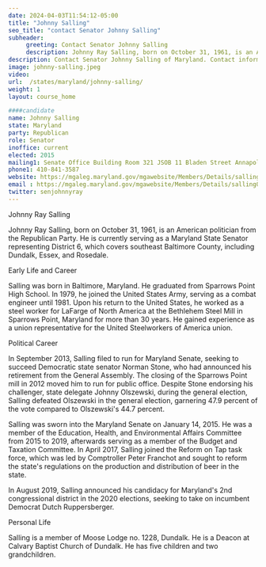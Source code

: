 ```yaml
---
date: 2024-04-03T11:54:12-05:00
title: "Johnny Salling"
seo_title: "contact Senator Johnny Salling"
subheader:
     greeting: Contact Senator Johnny Salling
     description: Johnny Ray Salling, born on October 31, 1961, is an American politician from the Republican Party. He is currently serving as a Maryland State Senator representing District 6, which covers southeast Baltimore County, including Dundalk, Essex, and Rosedale.
description: Contact Senator Johnny Salling of Maryland. Contact information for Johnny Salling includes email address, phone number, and mailing address.
image: johnny-salling.jpeg
video:
url:  /states/maryland/johnny-salling/
weight: 1
layout: course_home

####candidate
name: Johnny Salling
state: Maryland
party: Republican
role: Senator
inoffice: current
elected: 2015
mailing1: Senate Office Building Room 321 JSOB 11 Bladen Street Annapolis, MD 21401
phone1: 410-841-3587
website: https://mgaleg.maryland.gov/mgawebsite/Members/Details/salling01/
email : https://mgaleg.maryland.gov/mgawebsite/Members/Details/salling01/
twitter: senjohnnyray
---
```


Johnny Ray Salling

Johnny Ray Salling, born on October 31, 1961, is an American politician from the Republican Party. He is currently serving as a Maryland State Senator representing District 6, which covers southeast Baltimore County, including Dundalk, Essex, and Rosedale.

Early Life and Career

Salling was born in Baltimore, Maryland. He graduated from Sparrows Point High School. In 1979, he joined the United States Army, serving as a combat engineer until 1981. Upon his return to the United States, he worked as a steel worker for LaFarge of North America at the Bethlehem Steel Mill in Sparrows Point, Maryland for more than 30 years. He gained experience as a union representative for the United Steelworkers of America union.

Political Career

In September 2013, Salling filed to run for Maryland Senate, seeking to succeed Democratic state senator Norman Stone, who had announced his retirement from the General Assembly. The closing of the Sparrows Point mill in 2012 moved him to run for public office. Despite Stone endorsing his challenger, state delegate Johnny Olszewski, during the general election, Salling defeated Olszewski in the general election, garnering 47.9 percent of the vote compared to Olszewski's 44.7 percent.

Salling was sworn into the Maryland Senate on January 14, 2015. He was a member of the Education, Health, and Environmental Affairs Committee from 2015 to 2019, afterwards serving as a member of the Budget and Taxation Committee. In April 2017, Salling joined the Reform on Tap task force, which was led by Comptroller Peter Franchot and sought to reform the state's regulations on the production and distribution of beer in the state.

In August 2019, Salling announced his candidacy for Maryland's 2nd congressional district in the 2020 elections, seeking to take on incumbent Democrat Dutch Ruppersberger.

Personal Life

Salling is a member of Moose Lodge no. 1228, Dundalk. He is a Deacon at Calvary Baptist Church of Dundalk. He has five children and two grandchildren.
